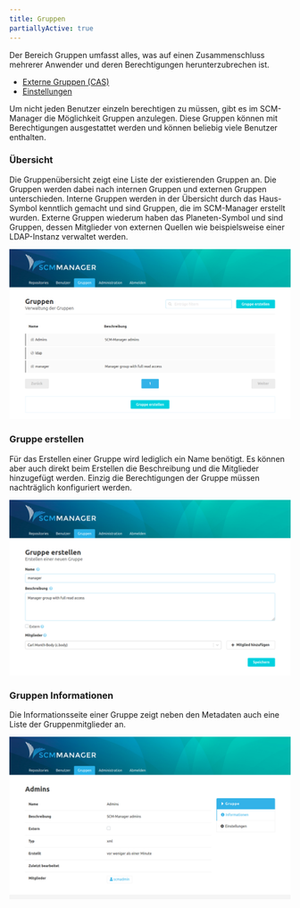 ```yaml
---
title: Gruppen
partiallyActive: true
---
```

<!--- AppendLinkContentStart -->
Der Bereich Gruppen umfasst alles, was auf einen Zusammenschluss mehrerer Anwender und deren Berechtigungen herunterzubrechen ist.

* [Externe Gruppen (CAS)](external/)
* [Einstellungen](settings/)
<!--- AppendLinkContentEnd -->

Um nicht jeden Benutzer einzeln berechtigen zu müssen, gibt es im SCM-Manager die Möglichkeit Gruppen anzulegen. Diese Gruppen können mit Berechtigungen ausgestattet werden und können beliebig viele Benutzer enthalten.

### Übersicht
Die Gruppenübersicht zeigt eine Liste der existierenden Gruppen an. Die Gruppen werden dabei nach internen Gruppen und externen Gruppen unterschieden. Interne Gruppen werden in der Übersicht durch das Haus-Symbol kenntlich gemacht und sind Gruppen, die im SCM-Manager erstellt wurden. Externe Gruppen wiederum haben das Planeten-Symbol und sind Gruppen, dessen Mitglieder von externen Quellen wie beispielsweise einer LDAP-Instanz verwaltet werden.

![Gruppen Übersicht](assets/groups-overview.png)

### Gruppe erstellen
Für das Erstellen einer Gruppe wird lediglich ein Name benötigt. Es können aber auch direkt beim Erstellen die Beschreibung und die Mitglieder hinzugefügt werden. Einzig die Berechtigungen der Gruppe müssen nachträglich konfiguriert werden.

![Gruppe erstellen](assets/create-group.png)

### Gruppen Informationen
Die Informationsseite einer Gruppe zeigt neben den Metadaten auch eine Liste der Gruppenmitglieder an.

![Gruppen Informationen](assets/groups-information.png)

